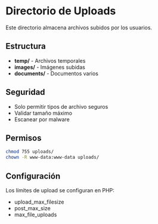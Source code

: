 # Directorio de Uploads

Este directorio almacena archivos subidos por los usuarios.

## Estructura

- **temp/** - Archivos temporales
- **images/** - Imágenes subidas
- **documents/** - Documentos varios

## Seguridad

- Solo permitir tipos de archivo seguros
- Validar tamaño máximo
- Escanear por malware

## Permisos

```bash
chmod 755 uploads/
chown -R www-data:www-data uploads/
```

## Configuración

Los límites de upload se configuran en PHP:
- upload_max_filesize
- post_max_size
- max_file_uploads